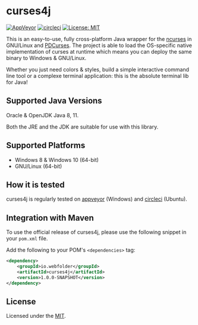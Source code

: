 # curses4j

[![AppVeyor](https://img.shields.io/appveyor/ci/WebFolder/curses4j.svg?label=Windows)](https://ci.appveyor.com/project/WebFolder/curses4j) [![circleci](https://img.shields.io/appveyor/ci/WebFolder/curses4j.svg?label=Ubuntu)](https://circleci.com/gh/webfolderio/curses4j) [![License: MIT](https://img.shields.io/badge/License-MIT-blue.svg)](https://opensource.org/licenses/MIT)

This is an easy-to-use, fully cross-platform Java wrapper for the [ncurses](https://en.wikipedia.org/wiki/Ncurses) in GNU/Linux and [PDCurses](https://en.wikipedia.org/wiki/PDCurses). The project is able to load the OS-specific native implementation of curses at runtime which means you can deploy the same binary to Windows & GNU/Linux.

Whether you just need colors & styles, build a simple interactive command line tool or a complexe terminal application: this is the absolute terminal lib for Java!

Supported Java Versions
-----------------------

Oracle & OpenJDK Java 8, 11.

Both the JRE and the JDK are suitable for use with this library.

Supported Platforms
-------------------
* Windows 8 & Windows 10 (64-bit)
* GNU/Linux (64-bit)

How it is tested
----------------
curses4j is regularly tested on [appveyor](https://ci.appveyor.com/project/WebFolder/curses4j) (Windows) and [circleci](https://circleci.com/gh/webfolderio/curses4j) (Ubuntu).

Integration with Maven
----------------------

To use the official release of curses4j, please use the following snippet in your `pom.xml` file.

Add the following to your POM's `<dependencies>` tag:

```xml
<dependency>
    <groupId>io.webfolder</groupId>
    <artifactId>curses4j</artifactId>
    <version>1.0.0-SNAPSHOT</version>
</dependency>
```

License
-------
Licensed under the [MIT](https://github.com/webfolderio/curses4j/blob/master/LICENSE).
